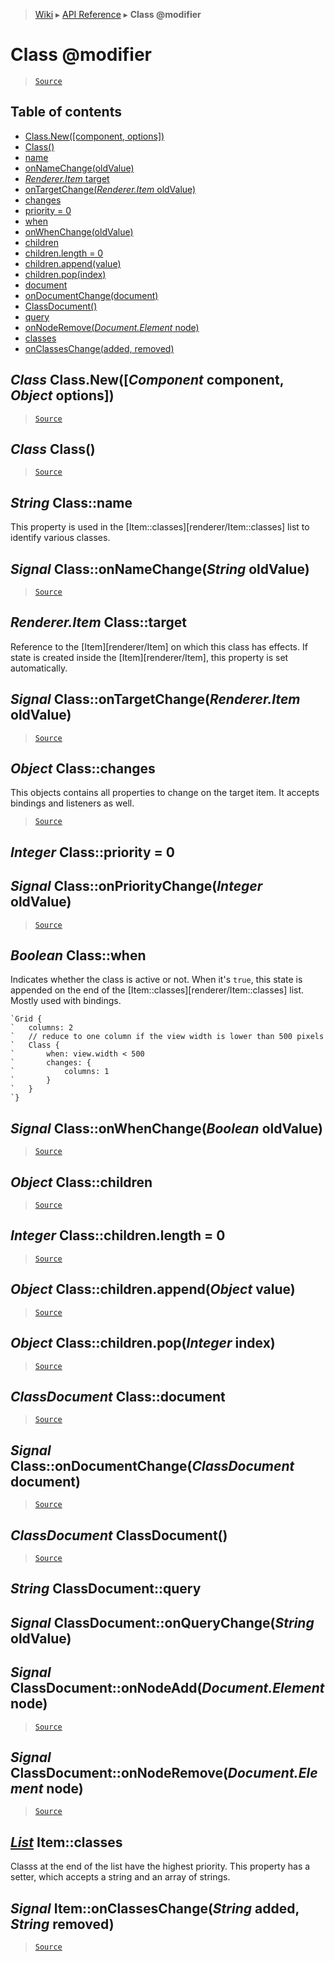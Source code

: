 > [Wiki](Home) ▸ [API Reference](API-Reference) ▸ **Class @modifier**

Class @modifier
===============

> [`Source`](/Neft-io/neft/tree/master/src/renderer/types/extensions/class.litcoffee#class-modifier)

## Table of contents
  * [Class.New([component, options])](#class-classnewcomponent-component-object-options)
  * [Class()](#class-class)
  * [name](#string-classname)
  * [onNameChange(oldValue)](#signal-classonnamechangestring-oldvalue)
  * [*Renderer.Item* target](#rendereritem-classtarget)
  * [onTargetChange(*Renderer.Item* oldValue)](#signal-classontargetchangerendereritem-oldvalue)
  * [changes](#object-classchanges)
  * [priority = 0](#integer-classpriority--0)
  * [when](#boolean-classwhen)
  * [onWhenChange(oldValue)](#signal-classonwhenchangeboolean-oldvalue)
  * [children](#object-classchildren)
  * [children.length = 0](#integer-classchildrenlength--0)
  * [children.append(value)](#object-classchildrenappendobject-value)
  * [children.pop(index)](#object-classchildrenpopinteger-index)
  * [document](#classdocument-classdocument)
  * [onDocumentChange(document)](#signal-classondocumentchangeclassdocument-document)
  * [ClassDocument()](#classdocument-classdocument)
  * [query](#string-classdocumentquery)
  * [onNodeRemove(*Document.Element* node)](#signal-classdocumentonnoderemovedocumentelement-node)
  * [classes](#list-itemclasses)
  * [onClassesChange(added, removed)](#signal-itemonclasseschangestring-added-string-removed)

*Class* Class.New([*Component* component, *Object* options])
------------------------------------------------------------

> [`Source`](/Neft-io/neft/tree/master/src/renderer/types/extensions/class.litcoffee#class-classnewcomponent-component-object-options)

*Class* Class()
---------------

> [`Source`](/Neft-io/neft/tree/master/src/renderer/types/extensions/class.litcoffee#class-class)

*String* Class::name
--------------------

This property is used in the [Item::classes][renderer/Item::classes] list
to identify various classes.

## *Signal* Class::onNameChange(*String* oldValue)

> [`Source`](/Neft-io/neft/tree/master/src/renderer/types/extensions/class.litcoffee#signal-classonnamechangestring-oldvalue)

*Renderer.Item* Class::target
-----------------------------

Reference to the [Item][renderer/Item] on which this class has effects.
If state is created inside the [Item][renderer/Item], this property is set automatically.

## *Signal* Class::onTargetChange(*Renderer.Item* oldValue)

> [`Source`](/Neft-io/neft/tree/master/src/renderer/types/extensions/class.litcoffee#signal-classontargetchangerendereritem-oldvalue)

*Object* Class::changes
-----------------------

This objects contains all properties to change on the target item.
It accepts bindings and listeners as well.

> [`Source`](/Neft-io/neft/tree/master/src/renderer/types/extensions/class.litcoffee#object-classchanges)

*Integer* Class::priority = 0
-----------------------------
## *Signal* Class::onPriorityChange(*Integer* oldValue)

> [`Source`](/Neft-io/neft/tree/master/src/renderer/types/extensions/class.litcoffee#integer-classpriority--0-signal-classonprioritychangeinteger-oldvalue)

*Boolean* Class::when
---------------------

Indicates whether the class is active or not.
When it's `true`, this state is appended on the
end of the [Item::classes][renderer/Item::classes] list.
Mostly used with bindings.
```nml
`Grid {
`   columns: 2
`   // reduce to one column if the view width is lower than 500 pixels
`   Class {
`       when: view.width < 500
`       changes: {
`           columns: 1
`       }
`   }
`}
```

## *Signal* Class::onWhenChange(*Boolean* oldValue)

> [`Source`](/Neft-io/neft/tree/master/src/renderer/types/extensions/class.litcoffee#signal-classonwhenchangeboolean-oldvalue)

*Object* Class::children
------------------------

> [`Source`](/Neft-io/neft/tree/master/src/renderer/types/extensions/class.litcoffee#object-classchildren)

*Integer* Class::children.length = 0
------------------------------------

> [`Source`](/Neft-io/neft/tree/master/src/renderer/types/extensions/class.litcoffee#integer-classchildrenlength--0)

*Object* Class::children.append(*Object* value)
-----------------------------------------------

> [`Source`](/Neft-io/neft/tree/master/src/renderer/types/extensions/class.litcoffee#object-classchildrenappendobject-value)

*Object* Class::children.pop(*Integer* index)
---------------------------------------------

> [`Source`](/Neft-io/neft/tree/master/src/renderer/types/extensions/class.litcoffee#object-classchildrenpopinteger-index)

*ClassDocument* Class::document
-------------------------------

> [`Source`](/Neft-io/neft/tree/master/src/renderer/types/extensions/class.litcoffee#classdocument-classdocument)

## *Signal* Class::onDocumentChange(*ClassDocument* document)

> [`Source`](/Neft-io/neft/tree/master/src/renderer/types/extensions/class.litcoffee#signal-classondocumentchangeclassdocument-document)

*ClassDocument* ClassDocument()
-------------------------------

> [`Source`](/Neft-io/neft/tree/master/src/renderer/types/extensions/class.litcoffee#classdocument-classdocument)

*String* ClassDocument::query
-----------------------------
## *Signal* ClassDocument::onQueryChange(*String* oldValue)
*Signal* ClassDocument::onNodeAdd(*Document.Element* node)
----------------------------------------------------------

> [`Source`](/Neft-io/neft/tree/master/src/renderer/types/extensions/class.litcoffee#string-classdocumentquery-signal-classdocumentonquerychangestring-oldvaluesignal-classdocumentonnodeadddocumentelement-node)

*Signal* ClassDocument::onNodeRemove(*Document.Element* node)
-------------------------------------------------------------

> [`Source`](/Neft-io/neft/tree/master/src/renderer/types/extensions/class.litcoffee#signal-classdocumentonnoderemovedocumentelement-node)

[*List*](/Neft-io/neft/wiki/List-API.md#class-list) Item::classes
--------------------

Classs at the end of the list have the highest priority.
This property has a setter, which accepts a string and an array of strings.

## *Signal* Item::onClassesChange(*String* added, *String* removed)

> [`Source`](/Neft-io/neft/tree/master/src/renderer/types/extensions/class.litcoffee#signal-itemonclasseschangestring-added-string-removed)

